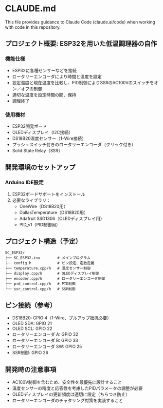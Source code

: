 # CLAUDE.md

This file provides guidance to Claude Code (claude.ai/code) when working with code in this repository.

## プロジェクト概要: ESP32を用いた低温調理器の自作

### 機能仕様
- ESP32に各種センサーなどを接続
- ロータリーエンコーダにより時間と温度を設定
- 設定温度と現在温度を比較し、PID制御によりSSRのAC100Vのスイッチをオン／オフの制御
- 適切な温度を設定時間の間、保持
- 調理終了

### 使用機材
- ESP32開発ボード
- OLEDディスプレイ（I2C接続）
- DS18B20温度センサー（1-Wire接続）
- プッシュスイッチ付きのロータリーエンコーダ（クリック付き）
- Solid State Relay（SSR）

## 開発環境のセットアップ

### Arduino IDE設定
1. ESP32ボードサポートをインストール
2. 必要なライブラリ：
   - OneWire（DS18B20用）
   - DallasTemperature（DS18B20用）
   - Adafruit SSD1306（OLEDディスプレイ用）
   - PID_v1（PID制御用）

## プロジェクト構造（予定）

```
SC_ESP32/
├── SC_ESP32.ino        # メインプログラム
├── config.h            # ピン設定、定数定義
├── temperature.cpp/h   # 温度センサー制御
├── display.cpp/h       # OLEDディスプレイ制御
├── encoder.cpp/h       # ロータリーエンコーダ制御
├── pid_control.cpp/h   # PID制御
└── ssr_control.cpp/h   # SSR制御
```

## ピン接続（参考）

- DS18B20: GPIO 4（1-Wire、プルアップ抵抗必要）
- OLED SDA: GPIO 21
- OLED SCL: GPIO 22
- ロータリーエンコーダ A: GPIO 32
- ロータリーエンコーダ B: GPIO 33
- ロータリーエンコーダ SW: GPIO 25
- SSR制御: GPIO 26

## 開発時の注意事項

- AC100V制御を含むため、安全性を最優先に設計すること
- 温度センサーの精度と応答性を考慮したPIDパラメータの調整が必要
- OLEDディスプレイの更新頻度は適切に設定（ちらつき防止）
- ロータリーエンコーダのチャタリング対策を実装すること